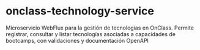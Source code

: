 # onclass-technology-service
Microservicio WebFlux para la gestión de tecnologías en OnClass. Permite registrar, consultar y listar tecnologías asociadas a capacidades de bootcamps, con validaciones y documentación OpenAPI
